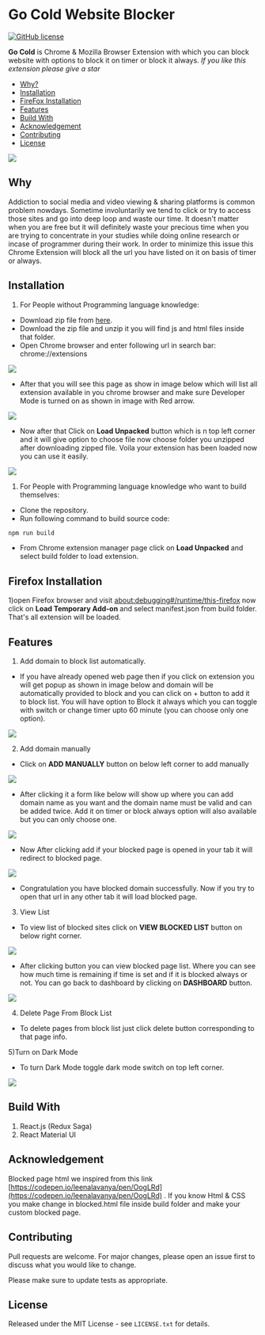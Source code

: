 # Go Cold Website Blocker
[![GitHub license](https://img.shields.io/badge/license-MIT-blue.svg?style=flat)](https://github.com/huchenme/hacker-tab-extension/blob/master/LICENSE)

**Go Cold** is Chrome & Mozilla Browser Extension with which you can block website with options to block it on timer or block it always.
_If you like this extension please give a star_

* [Why?](#why)
* [Installation](#installation)
* [FireFox Installation](#firefox-installation)
* [Features](#features)
* [Build With](#build-with)
* [Acknowledgement](#acknowledgement)
* [Contributing](#contributing)
* [License](#license)

<kbd>![](images/demo.gif)</kbd>

## Why
Addiction to social media and video viewing & sharing platforms is common problem nowdays.
Sometime involuntarily we tend to click or try to access those sites and go into deep loop and waste our time. It doesn't matter when you are free but it will definitely waste your precious time when you are trying to concentrate in your studies while doing online research or incase of programmer during their work. In order to minimize this issue this Chrome Extension will block all the url you have listed on it on basis of timer or always.

## Installation
1. For People without Programming language knowledge:
* Download zip file from [here](https://github.com/gobeam/go-cold/releases/download/v1.0.0/build.zip).
* Download the zip file and unzip it you will find js and html files inside that folder.
* Open Chrome browser and enter following url in search bar: chrome://extensions

<kbd>![](images/step1.png)</kbd>

* After that you will  see this page as show in image below which will list all extension available in you chrome browser and make sure Developer Mode is turned on as shown in image with Red arrow.

<kbd>![](images/step2.png)</kbd>

* Now after that Click on **Load Unpacked** button which is n top left corner and it will give option to choose file now choose folder you unzipped after downloading zipped file. Voila your extension has been loaded now you can use it easily.

<kbd>![](images/step3.png)</kbd>

1. For People with Programming language knowledge who want to build themselves:
* Clone the repository.
* Run following command to build source code:
```bash
npm run build
```
* From Chrome extension manager page click on **Load Unpacked** and select build folder to load extension.

## Firefox Installation
1)open Firefox browser and visit [about:debugging#/runtime/this-firefox](about:debugging#/runtime/this-firefox) now click on **Load Temporary Add-on** and select manifest.json from build folder. That's all extension will be loaded.

## Features
1) Add domain to block list automatically.
* If you have already opened web page then if you click on extension you will get popup as shown in image below and domain will be automatically provided to block and you can click on + button to add it to block list. You will have option to Block it always which you can toggle with switch or change timer upto 60 minute (you can choose only one option).

<kbd>![](images/step4.png)</kbd>

2) Add domain manually
* Click on **ADD MANUALLY** button on below left corner to add manually

<kbd>![](images/step5.png)</kbd>

* After clicking it a form like below will show up where you can add domain name as you want and the domain name must be valid and can be added twice. Add it on timer or block always option will also available but you can only choose one.

<kbd>![](images/step6png)</kbd>

* Now After clicking add if your blocked page is opened in your tab it will redirect to blocked page.

<kbd>![](images/step7.png)</kbd>

* Congratulation you have blocked domain successfully. Now if you try to open that url in any other tab it will load blocked page. 

3) View List
* To view list of blocked sites click on **VIEW BLOCKED LIST** button on below right corner.

<kbd>![](images/step8.png)</kbd>

* After clicking button you can view blocked page list. Where you can see how much time is remaining if time is set and if it is blocked always or not. You can go back to dashboard by clicking on **DASHBOARD** button.

<kbd>![](images/step9.png)</kbd>

4) Delete Page From Block List
* To delete pages from block list just click delete button corresponding to that page info.

5)Turn on Dark Mode
* To turn Dark Mode toggle dark mode switch on top left corner.

<kbd>![](images/step10.png)</kbd>

## Build With
1) React.js (Redux Saga)
2) React Material UI

## Acknowledgement
Blocked page html we inspired from this link [https://codepen.io/leenalavanya/pen/OogLRd](https://codepen.io/leenalavanya/pen/OogLRd) . If you know Html & CSS you make change in blocked.html file inside build folder and make your custom blocked page.

## Contributing
Pull requests are welcome. For major changes, please open an issue first to discuss what you would like to change.

Please make sure to update tests as appropriate.

## License
Released under the MIT License - see `LICENSE.txt` for details.

